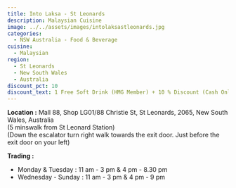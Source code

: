 ```yaml
---
title: Into Laksa - St Leonards
description: Malaysian Cuisine
image: ../../assets/images/intolaksastleonards.jpg
categories:
  - NSW Australia - Food & Beverage
cuisine:
  - Malaysian
region:
  - St Leonards
  - New South Wales
  - Australia
discount_pct: 10
discount_text: 1 Free Soft Drink (HMG Member) + 10 % Discount (Cash Only)
---
```

**Location :** Mall 88, Shop LG01/88 Christie St, St Leonards, 2065, New South Wales, Australia\
(5 minswalk from St Leonard Station)\
(Down the escalator turn right walk towards the exit door. Just before the exit door on your left)

**Trading :**

* Monday & Tuesday : 11 am - 3 pm & 4 pm - 8.30 pm
* Wednesday - Sunday : 11 am - 3 pm & 4 pm - 9 pm
